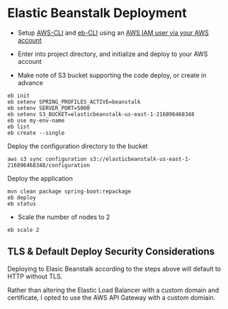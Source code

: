 # Elastic Beanstalk Deployment

- Setup [AWS-CLI](https://docs.aws.amazon.com/cli/latest/userguide/getting-started-install.html) and [eb-CLI](https://docs.aws.amazon.com/elasticbeanstalk/latest/dg/eb-cli3-install.html) using an [AWS IAM user via your AWS account](https://us-east-1.console.aws.amazon.com/iamv2/home?region=us-east-1#/users)

- Enter into project directory, and initialize and deploy to your AWS account

- Make note of S3 bucket supporting the code deploy, or create in advance

```
eb init
eb setenv SPRING_PROFILES_ACTIVE=beanstalk
eb setenv SERVER_PORT=5000
eb setenv S3_BUCKET=elasticbeanstalk-us-east-1-216896468348
eb use my-env-name
eb list
eb create --single
```

Deploy the configuration directory to the bucket

```
aws s3 sync configuration s3://elasticbeanstalk-us-east-1-216896468348/configuration
```

Deploy the application

```
mvn clean package spring-boot:repackage
eb deploy
eb status
```
- Scale the number of nodes to 2

```
eb scale 2
```

## TLS & Default Deploy Security Considerations

Deploying to Elasic Beanstalk according to the steps above will default to HTTP without TLS.

Rather than altering the Elastic Load Balancer with a custom domain and certificate, I opted to use the AWS API Gateway with a custom domiain.